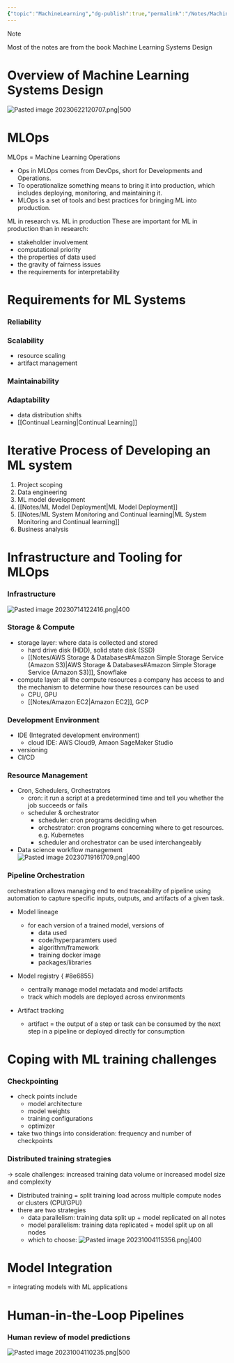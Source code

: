 ```yaml
---
{"topic":"MachineLearning","dg-publish":true,"permalink":"/Notes/Machine Learning Systems Design/","dgPassFrontmatter":true,"noteIcon":""}
---
```


>[!Note]
>Most of the notes are from the book Machine Learning Systems Design
# Overview of Machine Learning Systems Design
![Pasted image 20230622120707.png|500](/img/user/assets/images/Pasted%20image%2020230622120707.png)

# MLOps
MLOps = Machine Learning Operations
- Ops in MLOps comes from DevOps, short for Developments and Operations. 
- To operationalize something means to bring it into production, which includes deploying, monitoring, and maintaining it. 
- MLOps is a set of tools and best practices for bringing ML into production.


ML in research vs. ML in production
These are important for ML in production than in research:
- stakeholder involvement
- computational priority
- the properties of data used
- the gravity of fairness issues
-  the requirements for interpretability

# Requirements for ML Systems
### Reliability
### Scalability
- resource scaling
- artifact management
### Maintainability
### Adaptability 
- data distribution shifts
- [[Continual Learning\|Continual Learning]]

# Iterative Process of Developing an ML system
1. Project scoping
2. Data engineering
3. ML model development
4. [[Notes/ML Model Deployment\|ML Model Deployment]]
5. [[Notes/ML System Monitoring and Continual learning\|ML System Monitoring and Continual learning]]
6. Business analysis

# Infrastructure and Tooling for MLOps
### Infrastructure 
![Pasted image 20230714122416.png|400](/img/user/assets/images/Pasted%20image%2020230714122416.png)
### Storage & Compute
- storage layer: where data is collected and stored
	- hard drive disk (HDD), solid state disk (SSD)
	- [[Notes/AWS Storage & Databases#Amazon Simple Storage Service (Amazon S3)\|AWS Storage & Databases#Amazon Simple Storage Service (Amazon S3)]], Snowflake
- compute layer: all the compute resources a company has access to and the mechanism to determine how these resources can be used
	- CPU, GPU
	- [[Notes/Amazon EC2\|Amazon EC2]], GCP
### Development Environment
- IDE (Integrated development environment)
	- cloud IDE: AWS Cloud9, Amaon SageMaker Studio
- versioning
- CI/CD
### Resource Management
- Cron, Schedulers, Orchestrators
	- cron: it run a script at a predetermined time and tell you whether the job succeeds or fails
	- scheduler & orchestrator
		- scheduler: cron programs deciding when 
		- orchestrator: cron programs concerning where to get resources. e.g. Kubernetes
		- scheduler and orchestrator can be used interchangeably 
- Data science workflow management ![Pasted image 20230719161709.png|400](/img/user/assets/images/Pasted%20image%2020230719161709.png)
### Pipeline Orchestration
orchestration allows managing end to end traceability of pipeline using automation to capture specific inputs, outputs, and artifacts of a given task. 
- Model lineage
	- for each version of a trained model, versions of
		- data used
		- code/hyperparamters used
		- algorithm/framework
		- training docker image
		- packages/libraries 
- Model registry
{ #8e6855}

	- centrally manage model metadata and model artifacts
	- track which models are deployed across environments
- Artifact tracking
	- artifact = the output of a step or task can be consumed by the next step in a pipeline or deployed directly for consumption
# Coping with ML training challenges
### Checkpointing
- check points include
	- model architecture
	- model weights
	- training configurations
	- optimizer
- take two things into consideration: frequency and number of checkpoints
### Distributed training strategies 
-> scale challenges: increased training data volume or increased model size and complexity
- Distributed training = split training load across multiple compute nodes or clusters (CPU/GPU)
- there are two strategies
	- data parallelism: training data split up + model replicated on all notes
	- model parallelism: training data replicated + model split up on all nodes
	- which to choose: ![Pasted image 20231004115356.png|400](/img/user/assets/images/Pasted%20image%2020231004115356.png)

# Model Integration
= integrating models with ML applications


# Human-in-the-Loop Pipelines
### Human review of model predictions 
![Pasted image 20231004110235.png|500](/img/user/assets/images/Pasted%20image%2020231004110235.png)